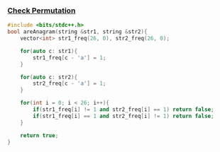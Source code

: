 ### [Check Permutation](https://www.codingninjas.com/studio/problems/check-permutation_8230834?challengeSlug=striver-sde-challenge&leftPanelTab=0)

```cpp
#include <bits/stdc++.h> 
bool areAnagram(string &str1, string &str2){
    vector<int> str1_freq(26, 0), str2_freq(26, 0);

    for(auto c: str1){
        str1_freq[c - 'a'] = 1;
    }

    for(auto c: str2){
        str2_freq[c - 'a'] = 1;
    }

    for(int i = 0; i < 26; i++){
        if(str1_freq[i] != 1 and str2_freq[i] == 1) return false;
        if(str1_freq[i] == 1 and str2_freq[i] != 1) return false;
    }

    return true;
}
```
